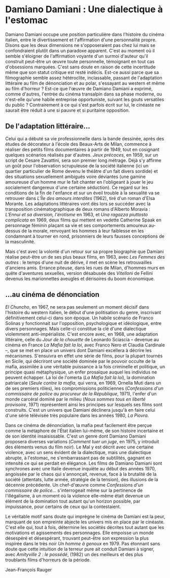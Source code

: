 # Damiano Damiani : Une dialectique à l'estomac

Damiano Damiani occupe une position particulière dans l'histoire du cinéma italien, entre le divertissement et l'affirmation d'une personnalité propre. Disons que les deux dimensions ne s'opposeraient pas chez lui mais se confondraient plutôt dans un paradoxe apparent. C'est au moment où il semble s'éloigner de l'affirmation voyante d'un surmoi d'auteur qu'il construit peut-être un œuvre toute personnelle, témoignant en tout cas d'obsessions marquées. C'est sans doute en raison de cette incertitude même que son statut critique est resté indécis. Est-ce aussi parce que sa filmographie semble assez hétéroclite, inclassable, passant de l'adaptation littéraire au film de dénonciation et au polar, s'essayant au western et même au film d'horreur ? Est-ce que l'œuvre de Damiano Damiani a exprimé, comme d'autres, l'entrée du cinéma transalpin dans sa phase moderne, ou n'est-elle qu'une habile entreprise opportuniste, suivant les gouts versatiles du public ? Contrairement à ce qui s'est parfois écrit sur lui, le cinéaste ne saurait être réduit à une si pauvre et si puritaine opposition.

## De l'adaptation littéraire...

Celui qui a débuté sa vie professionnelle dans la bande dessinée, après des études de décorateur à l'école des Beaux-Arts de Milan, commence à réaliser des petits films documentaires à partir de 1949, tout en cosignant quelques scénarios réalisés par d'autres. _Jeux précoces_, en 1959, sur un script de Cesare Zavattini, sera son premier long métrage. Déjà s'y affirme un goût pour l'observation scrupuleuse de la société italienne (ici un quartier particulier de Rome devenu le théâtre d'un fait divers sordide) et des situations sexuellement ambiguës voire déviantes (une gamine amoureuse d'un homme mur le fait chanter en l'obligeant à jouer le jeu socialement dangereux d'une certaine séduction). Ce regard sur les conditions de la fin de l'enfance et sur un éveil trouble à la sexualité va se retrouver dans _L'Île des amours interdites_ (1962), tiré d'un roman d'Elsa Morante. Les adaptations littéraires vont dès lors se succéder avec la transposition cinématographique de deux romans d'Alberto Moravia : _L'Ennui et sa diversion, l'érotisme_ en 1963, et _Una ragazza piuttosto complicata_ en 1969, deux films qui mettent en vedette Catherine Spaak en personnage féminin plaçant sa vie et ses comportements amoureux au-dessus de la morale, renvoyant les hommes à leur faiblesse en les condamnant à tourner en rond, prisonniers de leurs fausses conceptions de la masculinité.

Mais c'est avec la volonté d'un retour sur sa propre biographie que Damiani réalise peut-être un de ses plus beaux films, en 1963, avec _Les Femmes des autres_ : le temps d'une nuit de dérive, il met en scène les retrouvailles d'anciens amis. Errance piteuse, dans les rues de Milan, d'hommes murs en quête d'aventures sexuelles, version désabusée des _Vitelloni_ de Fellini devenus les marionnettes aveugles et dérisoires du boom économique.

## ...au cinéma de dénonciation

_El Chuncho_, en 1967, ne sera pas seulement un moment décisif dans l'histoire du western italien, le début d'une politisation du genre, inscrivant définitivement celui-ci dans son époque. Un habile scénario de Franco Solinas y fonctionnait sur l'opposition, psychologique et idéologique, entre divers personnages. Mais celle-ci constitue la clé d'une dialectique violemment anti-impérialiste. C'est encore avec, en 1968, une adaptation littéraire, celle du _Jour de la chouette_ de Leonardo Sciascia – devenue au cinéma en France _La Mafia fait la loi_, avec Franco Nero et Claudia Cardinale –, que se met en place un univers dont Damiani excellera à décrire les mécanismes. S'ensuivra en effet une série de films, pour la plupart tournés en Sicile, qui décriront une société dominée par le pouvoir occulte de la mafia, assimilée à une véritable puissance à la fois criminelle et politique, un principe quasi métaphysique, un enfer prosaïque auquel les individus ne peuvent échapper. La loi de l'omerta (_La Mafia fait la loi_), la domination patriarcale (_Seule contre la mafia_, qui verra, en 1969, Ornella Muti dans un de ses premiers rôles), les compromissions politiciennes (_Confessions d'un commissaire de police au procureur de la République_, 1971), l'enfer d'un monde carcéral dominé par le milieu (_Nous sommes tous en liberté provisoire_, 1971) représentent ainsi les principes sur lesquels ses films sont construits. C'est un univers que Damiani déclinera jusqu'à en faire celui d'une série télévisée très populaire dans les années 1980, _La Piovra_.

Dans ce cinéma de dénonciation, la mafia peut facilement être perçue comme la métaphore de l'État italien lui-même, de son histoire incertaine et de son identité insaisissable. C'est un genre dont Damiano Damiani proposera diverses variations (_Comment tuer un juge_, en 1975, y introduit des éléments venus du film noir). Le Mal y est décrit avec une certaine violence, avec un sens évident de la dialectique, mais une dialectique abrupte, à l'estomac, ne s'embarrassant pas de subtilités, gagnant en intensité ce qui se perdait en élégance. Les films de Damiano Damiani sont synchrones avec une Italie devenue inquiète au début des années 1970, angoissée par le chaos qui s'annonçait, revenue, face à la brutalité de la société (attentats, lutte armée, stratégie de la tension), des illusions de la décennie précédente. Un chef-d'œuvre comme _Confessions d'un commissaire de police..._ s'interrogeait même sur la pertinence de l'illégalisme, à un moment où la violence elle-même était devenue un élément de la domination tout autant qu'un horizon possible, par impuissance, pour certains de ceux qui la contestaient.

Le véritable motif sans doute qui imprègne le cinéma de Damiani est la peur, marquant de son empreinte abjecte les univers mis en place par le cinéaste. C'est elle qui, tout à fois, détermine les sociétés décrites tout autant que les motivations et agissements des personnages. Elle empoisse un monde désespéré et désespérant, trouvant peut-être son expression la plus inspirée dans le très noir _Un homme à genoux_ en 1979. Pas étonnant sans doute que cette intuition de la terreur pure ait conduit Damiani à signer, avec _Amityville 2 : le possédé_, (1982) un des meilleurs et des plus troublants films d'horreurs de la période.

Jean-François Rauger
